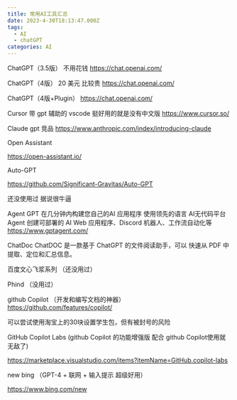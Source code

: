 ```yaml
---
title: 常用AI工具汇总
date: 2023-4-30T18:13:47.000Z
tags:
  - AI
  - chatGPT
categories: AI
---
```

 
ChatGPT（3.5版） 不用花钱
<https://chat.openai.com/>

ChatGPT（4版） 20 美元 比较贵
<https://chat.openai.com/>

ChatGPT（4版+Plugin）
<https://chat.openai.com/>

Cursor
带 gpt 辅助的 vscode 挺好用的就是没有中文版
<https://www.cursor.so/>

Claude
gpt 竞品
<https://www.anthropic.com/index/introducing-claude>

Open Assistant

<https://open-assistant.io/>

Auto-GPT

<https://github.com/Significant-Gravitas/Auto-GPT>

还没使用过 据说很牛逼

Agent GPT
在几分钟内构建您自己的AI 应用程序
使用领先的语言 AI ​​无代码平台 Agent 创建可部署的 AI Web 应用程序、Discord 机器人、工作流自动化等
<https://www.gptagent.com/>

ChatDoc
ChatDOC 是一款基于 ChatGPT 的文件阅读助手，可以
快速从 PDF 中提取、定位和汇总信息。

百度文心飞浆系列 （还没用过）

Phind （没用过）

github Copilot （开发和编写文档的神器）
<https://github.com/features/copilot/>

可以尝试使用淘宝上的30块设置学生包，但有被封号的风险

GitHub Copilot Labs (github Copilot 的功能增强版 配合 github Copilot使用就无敌了)

<https://marketplace.visualstudio.com/items?itemName=GitHub.copilot-labs>

new bing  （GPT-4 + 联网 + 输入提示  超级好用）

<https://www.bing.com/new>
